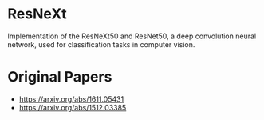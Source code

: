 # ResNeXt
 Implementation of the ResNeXt50 and ResNet50, a deep convolution neural network, used for classification tasks in computer vision. 
 
 
 # Original Papers
 - https://arxiv.org/abs/1611.05431
 - https://arxiv.org/abs/1512.03385
